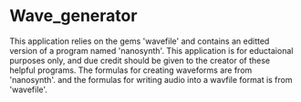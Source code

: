 # Wave_generator
This application relies on the gems 'wavefile' and contains an editted version of a program named 'nanosynth'. This application is for eductaional purposes only, and due credit should be given to the creator of these helpful programs.
The formulas for creating waveforms are from 'nanosynth'. and the formulas for writing audio into a wavfile format is from 'wavefile'.